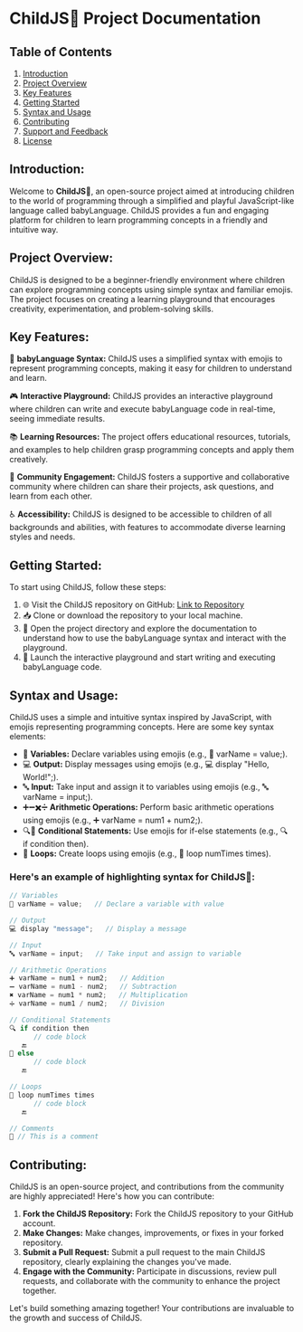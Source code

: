 # ChildJS🧒 Project Documentation

## Table of Contents

1. [Introduction](#introduction)
2. [Project Overview](#project-overview)
3. [Key Features](#key-features)
4. [Getting Started](#getting-started)
5. [Syntax and Usage](#syntax-and-usage)
6. [Contributing](#contributing)
7. [Support and Feedback](#support-and-feedback)
8. [License](#license)

## Introduction:
Welcome to **ChildJS🧒**, an open-source project aimed at introducing children to the world of programming through a simplified and playful JavaScript-like language called babyLanguage. ChildJS provides a fun and engaging platform for children to learn programming concepts in a friendly and intuitive way.

## Project Overview:
ChildJS is designed to be a beginner-friendly environment where children can explore programming concepts using simple syntax and familiar emojis. The project focuses on creating a learning playground that encourages creativity, experimentation, and problem-solving skills.

## Key Features:

👶 **babyLanguage Syntax:** ChildJS uses a simplified syntax with emojis to represent programming concepts, making it easy for children to understand and learn.

🎮 **Interactive Playground:** ChildJS provides an interactive playground where children can write and execute babyLanguage code in real-time, seeing immediate results.

📚 **Learning Resources:** The project offers educational resources, tutorials, and examples to help children grasp programming concepts and apply them creatively.

🤝 **Community Engagement:** ChildJS fosters a supportive and collaborative community where children can share their projects, ask questions, and learn from each other.

♿ **Accessibility:** ChildJS is designed to be accessible to children of all backgrounds and abilities, with features to accommodate diverse learning styles and needs.

## Getting Started:

To start using ChildJS, follow these steps:

1. 🌐 Visit the ChildJS repository on GitHub: [Link to Repository](https://github.com/danishzayan/childJS.git)
2. 📥 Clone or download the repository to your local machine.
3. 📂 Open the project directory and explore the documentation to understand how to use the babyLanguage syntax and interact with the playground.
4. 🚀 Launch the interactive playground and start writing and executing babyLanguage code.

## Syntax and Usage:

ChildJS uses a simple and intuitive syntax inspired by JavaScript, with emojis representing programming concepts. Here are some key syntax elements:

- 🍼 **Variables:** Declare variables using emojis (e.g., 🍼 varName = value;).
- 💻 **Output:** Display messages using emojis (e.g., 💻 display "Hello, World!";).
- 🔤 **Input:** Take input and assign it to variables using emojis (e.g., 🔤 varName = input;).
- ➕➖✖️➗ **Arithmetic Operations:** Perform basic arithmetic operations using emojis (e.g., ➕ varName = num1 + num2;).
- 🔍🔎 **Conditional Statements:** Use emojis for if-else statements (e.g., 🔍 if condition then).
- 🔁 **Loops:** Create loops using emojis (e.g., 🔁 loop numTimes times).


### Here's an example of highlighting syntax for ChildJS🧒:
```javascript
// Variables
🍼 varName = value;   // Declare a variable with value

// Output
💻 display "message";   // Display a message

// Input
🔤 varName = input;   // Take input and assign to variable

// Arithmetic Operations
➕ varName = num1 + num2;   // Addition
➖ varName = num1 - num2;   // Subtraction
✖️ varName = num1 * num2;   // Multiplication
➗ varName = num1 / num2;   // Division

// Conditional Statements
🔍 if condition then
      // code block
   🔚
🔎 else
      // code block
   🔚

// Loops
🔁 loop numTimes times
      // code block
   🔚

// Comments
📝 // This is a comment
```

## Contributing:

ChildJS is an open-source project, and contributions from the community are highly appreciated! Here's how you can contribute:

1. **Fork the ChildJS Repository:** Fork the ChildJS repository to your GitHub account.
2. **Make Changes:** Make changes, improvements, or fixes in your forked repository.
3. **Submit a Pull Request:** Submit a pull request to the main ChildJS repository, clearly explaining the changes you've made.
4. **Engage with the Community:** Participate in discussions, review pull requests, and collaborate with the community to enhance the project together.

Let's build something amazing together! Your contributions are invaluable to the growth and success of ChildJS.




